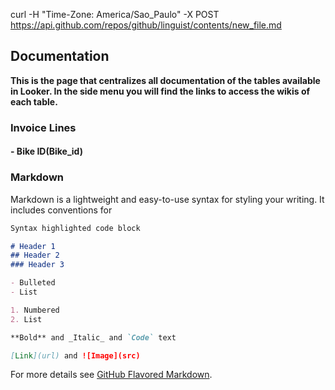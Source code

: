curl -H "Time-Zone: America/Sao_Paulo" -X POST https://api.github.com/repos/github/linguist/contents/new_file.md
## Documentation
**This is the page that centralizes all documentation of the tables available in Looker. In the side menu you will find the links to access the wikis of each table.**

### Invoice Lines
#### - Bike ID(Bike_id)

### Markdown

Markdown is a lightweight and easy-to-use syntax for styling your writing. It includes conventions for

```markdown
Syntax highlighted code block

# Header 1
## Header 2
### Header 3

- Bulleted
- List

1. Numbered
2. List

**Bold** and _Italic_ and `Code` text

[Link](url) and ![Image](src)
```

For more details see [GitHub Flavored Markdown](https://guides.github.com/features/mastering-markdown/).

